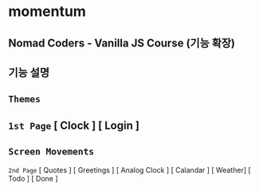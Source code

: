 # momentum
Nomad Coders - Vanilla JS Course (기능 확장)
---
## 기능 설명
`Themes`
---
`1st Page`
[ Clock ]
[ Login ]
---
`Screen Movements`
---
`2nd Page`
[ Quotes ]
[ Greetings ]
[ Analog Clock ]
[ Calandar ]
[ Weather]
[ Todo ]
[ Done ]